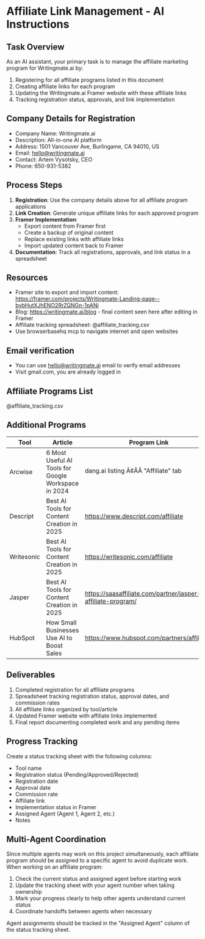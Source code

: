 # Affiliate Link Management - AI Instructions

## Task Overview

As an AI assistant, your primary task is to manage the affiliate marketing program for Writingmate.ai by:

1. Registering for all affiliate programs listed in this document
2. Creating affiliate links for each program
3. Updating the Writingmate.ai Framer website with these affiliate links
4. Tracking registration status, approvals, and link implementation

## Company Details for Registration

- Company Name: Writingmate.ai
- Description: All-in-one AI platform
- Address: 1501 Vancouver Ave, Burlingame, CA 94010, US
- Email: hello@writingmate.ai
- Contact: Artem Vysotsky, CEO
- Phone: 650-931-5382

## Process Steps

1. **Registration**: Use the company details above for all affiliate program applications
2. **Link Creation**: Generate unique affiliate links for each approved program
3. **Framer Implementation**:
   - Export content from Framer first
   - Create a backup of original content
   - Replace existing links with affiliate links
   - Import updated content back to Framer
4. **Documentation**: Track all registrations, approvals, and link status in a spreadsheet

## Resources

- Framer site to export and import content: https://framer.com/projects/Writingmate-Landing-page--bybHutXJhENO2RrZQNGn-1pANi
- Blog: https://writingmate.ai/blog - final content seen here after editing in Framer
- Affiliate tracking spreadsheet: @affiliate_tracking.csv
- Use browserbasehq mcp to navigate internet and open websites

## Email verification

- You can use hello@writingmate.ai email to verify email addresses
- Visit gmail.com, you are already logged in

## Affiliate Programs List

@affiliate_tracking.csv

## Additional Programs

| Tool       | Article                                             | Program Link                                                   |
| ---------- | --------------------------------------------------- | -------------------------------------------------------------- |
| Arcwise    | 6 Most Useful AI Tools for Google Workspace in 2024 | dang.ai listing Ã¢ÂÂ "Affiliate" tab                              |
| Descript   | Best AI Tools for Content Creation in 2025          | https://www.descript.com/affiliate                             |
| Writesonic | Best AI Tools for Content Creation in 2025          | https://writesonic.com/affiliate                               |
| Jasper     | Best AI Tools for Content Creation in 2025          | https://saasaffiliate.com/partner/jasper-ai-affiliate-program/ |
| HubSpot    | How Small Businesses Use AI to Boost Sales          | https://www.hubspot.com/partners/affiliates                    |

## Deliverables

1. Completed registration for all affiliate programs
2. Spreadsheet tracking registration status, approval dates, and commission rates
3. All affiliate links organized by tool/article
4. Updated Framer website with affiliate links implemented
5. Final report documenting completed work and any pending items

## Progress Tracking

Create a status tracking sheet with the following columns:

- Tool name
- Registration status (Pending/Approved/Rejected)
- Registration date
- Approval date
- Commission rate
- Affiliate link
- Implementation status in Framer
- Assigned Agent (Agent 1, Agent 2, etc.)
- Notes

## Multi-Agent Coordination

Since multiple agents may work on this project simultaneously, each affiliate program should be assigned to a specific agent to avoid duplicate work. When working on an affiliate program:

1. Check the current status and assigned agent before starting work
2. Update the tracking sheet with your agent number when taking ownership
3. Mark your progress clearly to help other agents understand current status
4. Coordinate handoffs between agents when necessary

Agent assignments should be tracked in the "Assigned Agent" column of the status tracking sheet.
